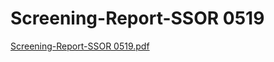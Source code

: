 # Screening-Report-SSOR 0519

[Screening-Report-SSOR 0519.pdf](Screening-Report-SSOR%200519%20d437f54d50654c0c949fdd7c9af6116e/Screening-Report-SSOR_0519.pdf)